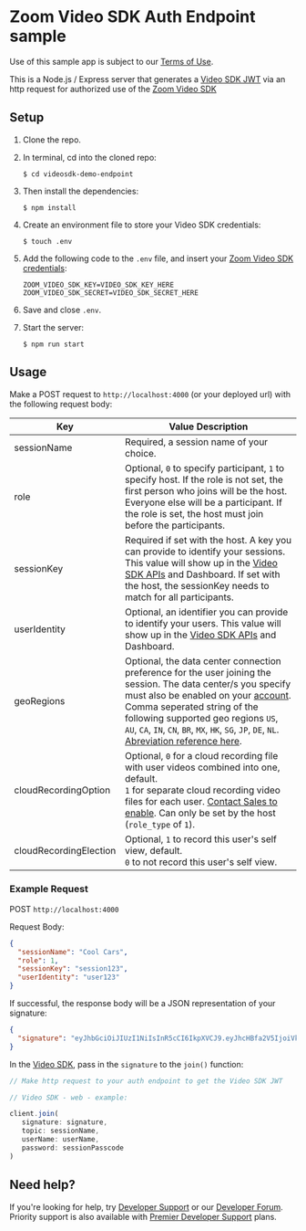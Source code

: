 # Zoom Video SDK Auth Endpoint sample

Use of this sample app is subject to our [Terms of Use](https://explore.zoom.us/en/video-sdk-terms/).

This is a Node.js / Express server that generates a [Video SDK JWT](https://developers.zoom.us/docs/video-sdk/auth/#generate-a-video-sdk-jwt) via an http request for authorized use of the [Zoom Video SDK](https://developers.zoom.us/docs/video-sdk/)

## Setup

1. Clone the repo.
2. In terminal, cd into the cloned repo:

   `$ cd videosdk-demo-endpoint`

3. Then install the dependencies:

   `$ npm install`

4. Create an environment file to store your Video SDK credentials:

   `$ touch .env`

5. Add the following code to the `.env` file, and insert your [Zoom Video SDK credentials](https://developers.zoom.us/docs/video-sdk/developer-accounts/#get-video-sdk-credentials):

   ```
   ZOOM_VIDEO_SDK_KEY=VIDEO_SDK_KEY_HERE
   ZOOM_VIDEO_SDK_SECRET=VIDEO_SDK_SECRET_HERE
   ```

6. Save and close `.env`.

7. Start the server:

   `$ npm run start`

## Usage

Make a POST request to `http://localhost:4000` (or your deployed url) with the following request body:

| Key                   | Value Description |
| ----------------------|-------------|
| sessionName           | Required, a session name of your choice. |
| role                  | Optional, `0` to specify participant, `1` to specify host. If the role is not set, the first person who joins will be the host. Everyone else will be a participant. If the role is set, the host must join before the participants. |
| sessionKey           | Required if set with the host. A key you can provide to identify your sessions. This value will show up in the [Video SDK APIs](https://developers.zoom.us/docs/api/rest/reference/video-sdk/methods/#operation/sessions) and Dashboard. If set with the host, the sessionKey needs to match for all participants.  |
| userIdentity          | Optional, an identifier you can provide to identify your users. This value will show up in the [Video SDK APIs](https://developers.zoom.us/docs/api/rest/reference/video-sdk/methods/#operation/sessionUsers) and Dashboard.                   |
| geoRegions          | Optional, the data center connection preference for the user joining the session. The data center/s you specify must also be enabled on your [account](https://zoom.us/account). Comma seperated string of the following supported geo regions `US`, `AU`, `CA`, `IN`, `CN`, `BR`, `MX`, `HK`, `SG`, `JP`, `DE`, `NL`. [Abreviation reference here](https://developers.zoom.us/docs/api/rest/other-references/abbreviation-lists/#countries).                   |
| cloudRecordingOption          | Optional, `0` for a cloud recording file with user videos combined into one, default.<br>`1` for separate cloud recording video files for each user. [Contact Sales to enable](https://explore.zoom.us/en/video-sdk/). Can only be set by the host (`role_type` of `1`).                   |
| cloudRecordingElection          | Optional, `1` to record this user's self view, default.<br>`0` to not record this user's self view.                   |

### Example Request

POST `http://localhost:4000`

Request Body:

```json
{
  "sessionName": "Cool Cars",
  "role": 1,
  "sessionKey": "session123",
  "userIdentity": "user123"
}
```

If successful, the response body will be a JSON representation of your signature:

```json
{
  "signature": "eyJhbGciOiJIUzI1NiIsInR5cCI6IkpXVCJ9.eyJhcHBfa2V5IjoiVklERU9fU0RLX0tFWSIsImlhdCI6MTY0NjI0ODc5NiwiZXhwIjoxNjQ2MjU1OTk2LCJ0cGMiOiJDb29sIENhcnMiLCJ1c2VyX2lkZW50aXR5IjoidXNlcjEyMyIsInNlc3Npb25fa2V5Ijoic2Vzc2lvbjEyMyIsInJvbGVfdHlwZSI6MH0.Y6C65mZUxTZFeGiOI6oW5q2UkIXe3nLTK0MVNkfiJ9c"
}
```

In the [Video SDK](https://developers.zoom.us/docs/video-sdk/auth/#start-and-join-sessions-with-the-video-sdk-jwt), pass in the `signature` to the `join()` function:

```js
// Make http request to your auth endpoint to get the Video SDK JWT

// Video SDK - web - example:

client.join(
   signature: signature,
   topic: sessionName,
   userName: userName,
   password: sessionPasscode
)
```


## Need help?

If you're looking for help, try [Developer Support](https://devsupport.zoom.us)   or our [Developer Forum](https://devforum.zoom.us). Priority support is also available with [Premier Developer Support](https://explore.zoom.us/docs/en-us/developer-support-plans.html) plans.
